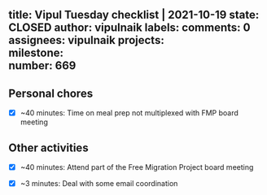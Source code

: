 title:	Vipul Tuesday checklist | 2021-10-19
state:	CLOSED
author:	vipulnaik
labels:	
comments:	0
assignees:	vipulnaik
projects:	
milestone:	
number:	669
--
## Personal chores

- [x] ~40 minutes: Time on meal prep not multiplexed with FMP board meeting

## Other activities

- [x] ~40 minutes: Attend part of the Free Migration Project board meeting
- [x] ~3 minutes: Deal with some email coordination 
 
